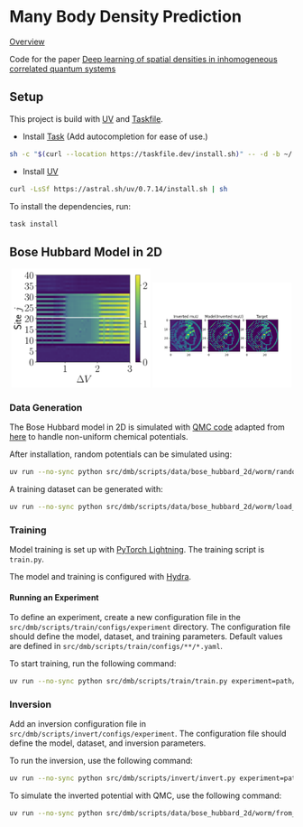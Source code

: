 # Many Body Density Prediction

[Overview](docs/overview_final_arxive.png)

Code for the paper [Deep learning of spatial densities in inhomogeneous correlated quantum systems](https://arxiv.org/pdf/2211.09050)

## Setup

This project is build with [UV](https://uv.readthedocs.io/en/latest/) and [Taskfile](https://taskfile.dev/). 

- Install [Task](https://taskfile.dev/installation/)
  (Add autocompletion for ease of use.)
```bash
sh -c "$(curl --location https://taskfile.dev/install.sh)" -- -d -b ~/.local/bin v3.42.1
```

- Install [UV](https://docs.astral.sh/uv/getting-started/installation/#installation-methods)
```bash
curl -LsSf https://astral.sh/uv/0.7.14/install.sh | sh
```

To install the dependencies, run:

```bash
task install
```

## Bose Hubbard Model in 2D

<p align="center">
    <img src="./docs/box_cuts.png" alt="Box cuts" width="49%"/>
    <img src="./docs/inversion.png" alt="Inversion" width="49%"/>
</p>

### Data Generation

The Bose Hubbard model in 2D is simulated with [QMC code](https://github.com/quant-sic/worm) adapted from [here](https://github.com/LodePollet/worm) to handle non-uniform chemical potentials.

After installation, random potentials can be simulated using:

```bash
uv run --no-sync python src/dmb/scripts/data/bose_hubbard_2d/worm/random_potential.py --potential-type random --number-of-samples <number_of_samples> --number-of-concurrent-jobs 1 --max-density-error <max_density_error>
```

A training dataset can be generated with:

```bash
uv run --no-sync python src/dmb/scripts/data/bose_hubbard_2d/worm/load_dataset.py <path_to_your_simulations> <target_dataset_path>
```

### Training

Model training is set up with [PyTorch Lightning](https://lightning.ai/docs/pytorch/stable/). The training script is `train.py`.

The model and training is configured with [Hydra](https://hydra.cc/).

#### Running an Experiment

To define an experiment, create a new configuration file in the `src/dmb/scripts/train/configs/experiment` directory. The configuration file should define the model, dataset, and training parameters. Default values are defined in `src/dmb/scripts/train/configs/**/*.yaml`.

To start training, run the following command:

```bash
uv run --no-sync python src/dmb/scripts/train/train.py experiment=path/to/your/config.yaml
```

### Inversion

Add an inversion configuration file in `src/dmb/scripts/invert/configs/experiment`. The configuration file should define the model, dataset, and inversion parameters.

To run the inversion, use the following command:

```bash
uv run --no-sync python src/dmb/scripts/invert/invert.py experiment=path/to/your/config.yaml
```

To simulate the inverted potential with QMC, use the following command:

```bash
uv run --no-sync python src/dmb/scripts/data/bose_hubbard_2d/worm/from_potential.py <path_to_your_inverted_potential> --number-of-concurrent-jobs 1 --max-density-error <max_density_error>
```
